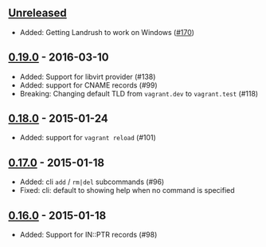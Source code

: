## [Unreleased][unreleased]

- Added: Getting Landrush to work on Windows ([#170](https://github.com/vagrant-landrush/landrush/pull/170))

## [0.19.0] - 2016-03-10
- Added: Support for libvirt provider (#138)
- Added: support for CNAME records (#99)
- Breaking: Changing default TLD from `vagrant.dev` to `vagrant.test` (#118)

## [0.18.0] - 2015-01-24
- Added: support for `vagrant reload` (#101)

## [0.17.0] - 2015-01-18
- Added: cli `add` / `rm|del` subcommands (#96)
- Fixed: cli: default to showing help when no command is specified

## [0.16.0] - 2015-01-18
- Added: Support for IN::PTR records (#98)

[unreleased]: https://github.com/phinze/landrush/compare/v0.19.0...HEAD
[0.19.0]: https://github.com/phinze/landrush/compare/v0.18.0...v0.19.0
[0.18.0]: https://github.com/phinze/landrush/compare/v0.17.0...v0.18.0
[0.17.0]: https://github.com/phinze/landrush/compare/v0.16.0...v0.17.0
[0.16.0]: https://github.com/phinze/landrush/compare/v0.15.4...v0.16.0
